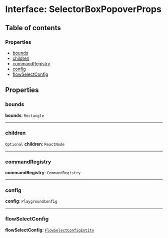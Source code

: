 # Interface: SelectorBoxPopoverProps

## Table of contents

### Properties

* [bounds](/auto-docs/renderer/interfaces/SelectorBoxPopoverProps.md#bounds)
* [children](/auto-docs/renderer/interfaces/SelectorBoxPopoverProps.md#children)
* [commandRegistry](/auto-docs/renderer/interfaces/SelectorBoxPopoverProps.md#commandregistry)
* [config](/auto-docs/renderer/interfaces/SelectorBoxPopoverProps.md#config)
* [flowSelectConfig](/auto-docs/renderer/interfaces/SelectorBoxPopoverProps.md#flowselectconfig)

## Properties

### bounds

**bounds**: `Rectangle`

***

### children

`Optional` **children**: `ReactNode`

***

### commandRegistry

**commandRegistry**: `CommandRegistry`

***

### config

**config**: `PlaygroundConfig`

***

### flowSelectConfig

**flowSelectConfig**: [`FlowSelectConfigEntity`](/auto-docs/renderer/classes/FlowSelectConfigEntity.md)
